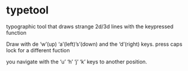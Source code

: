 # typetool
typographic tool that draws strange 2d/3d lines with the keypressed function

Draw with de  ‘w’(up) ‘a’(left)’s’(down) and the ‘d’(right) keys. press caps lock for a different fuction

you navigate with the ‘u’ ‘h’ ‘j’ ‘k’ keys to another position.
